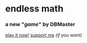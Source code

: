 # endless math
### a new "*game*" by DBMaster
[play it now!](http://jdpr.org/endlessmath)
[support me](https://www.patreon.com/dbmaster) *(if you want)*
